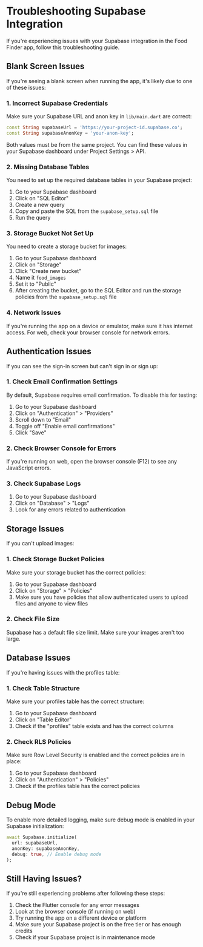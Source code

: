 # Troubleshooting Supabase Integration

If you're experiencing issues with your Supabase integration in the Food Finder app, follow this troubleshooting guide.

## Blank Screen Issues

If you're seeing a blank screen when running the app, it's likely due to one of these issues:

### 1. Incorrect Supabase Credentials

Make sure your Supabase URL and anon key in `lib/main.dart` are correct:

```dart
const String supabaseUrl = 'https://your-project-id.supabase.co';
const String supabaseAnonKey = 'your-anon-key';
```

Both values must be from the same project. You can find these values in your Supabase dashboard under Project Settings > API.

### 2. Missing Database Tables

You need to set up the required database tables in your Supabase project:

1. Go to your Supabase dashboard
2. Click on "SQL Editor"
3. Create a new query
4. Copy and paste the SQL from the `supabase_setup.sql` file
5. Run the query

### 3. Storage Bucket Not Set Up

You need to create a storage bucket for images:

1. Go to your Supabase dashboard
2. Click on "Storage"
3. Click "Create new bucket"
4. Name it `food_images`
5. Set it to "Public"
6. After creating the bucket, go to the SQL Editor and run the storage policies from the `supabase_setup.sql` file

### 4. Network Issues

If you're running the app on a device or emulator, make sure it has internet access. For web, check your browser console for network errors.

## Authentication Issues

If you can see the sign-in screen but can't sign in or sign up:

### 1. Check Email Confirmation Settings

By default, Supabase requires email confirmation. To disable this for testing:

1. Go to your Supabase dashboard
2. Click on "Authentication" > "Providers"
3. Scroll down to "Email"
4. Toggle off "Enable email confirmations"
5. Click "Save"

### 2. Check Browser Console for Errors

If you're running on web, open the browser console (F12) to see any JavaScript errors.

### 3. Check Supabase Logs

1. Go to your Supabase dashboard
2. Click on "Database" > "Logs"
3. Look for any errors related to authentication

## Storage Issues

If you can't upload images:

### 1. Check Storage Bucket Policies

Make sure your storage bucket has the correct policies:

1. Go to your Supabase dashboard
2. Click on "Storage" > "Policies"
3. Make sure you have policies that allow authenticated users to upload files and anyone to view files

### 2. Check File Size

Supabase has a default file size limit. Make sure your images aren't too large.

## Database Issues

If you're having issues with the profiles table:

### 1. Check Table Structure

Make sure your profiles table has the correct structure:

1. Go to your Supabase dashboard
2. Click on "Table Editor"
3. Check if the "profiles" table exists and has the correct columns

### 2. Check RLS Policies

Make sure Row Level Security is enabled and the correct policies are in place:

1. Go to your Supabase dashboard
2. Click on "Authentication" > "Policies"
3. Check if the profiles table has the correct policies

## Debug Mode

To enable more detailed logging, make sure debug mode is enabled in your Supabase initialization:

```dart
await Supabase.initialize(
  url: supabaseUrl,
  anonKey: supabaseAnonKey,
  debug: true, // Enable debug mode
);
```

## Still Having Issues?

If you're still experiencing problems after following these steps:

1. Check the Flutter console for any error messages
2. Look at the browser console (if running on web)
3. Try running the app on a different device or platform
4. Make sure your Supabase project is on the free tier or has enough credits
5. Check if your Supabase project is in maintenance mode 